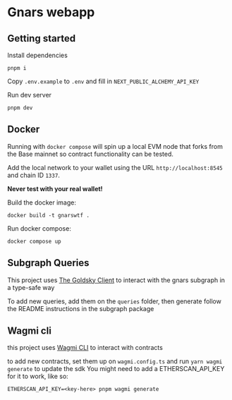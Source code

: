 # Gnars webapp

## Getting started
Install dependencies

```
pnpm i
```

Copy `.env.example` to `.env` and fill in `NEXT_PUBLIC_ALCHEMY_API_KEY`


Run dev server
```
pnpm dev
```

## Docker
Running with `docker compose` will spin up a local EVM node that forks from the Base mainnet so contract functionality can be tested.

Add the local network to your wallet using the URL `http://localhost:8545` and chain ID `1337`.

**Never test with your real wallet!**

Build the docker image:
```
docker build -t gnarswtf .
```

Run docker compose:
```
docker compose up
```

## Subgraph Queries

This project uses [The Goldsky Client](https://goldsky.com/) to interact with the gnars subgraph in a type-safe way

To add new queries, add them on the `queries` folder, then generate follow the README instructions in the subgraph
package


## Wagmi cli

this project uses [Wagmi CLI](https://wagmi.sh/cli/getting-started) to interact with contracts

to add new contracts, set them up on `wagmi.config.ts` and run `yarn wagmi generate` to update the sdk
You might need to add a ETHERSCAN_API_KEY for it to work, like so:
```
ETHERSCAN_API_KEY=<key-here> pnpm wagmi generate
```
